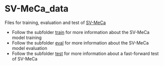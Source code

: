 # SV-MeCa_data

Files for training, evaluation and test of [SV-MeCa](https://github.com/ccfboc-bioinformatics/SV-MeCa)

* Follow the subfolder [train](https://github.com/ccfboc-bioinformatics/SV-MeCa_data/tree/main/train) for more information about the SV-MeCa model training  
* Follow the subfolder [eval](https://github.com/ccfboc-bioinformatics/SV-MeCa_data/tree/main/eval) for more information about the SV-MeCa model evaluation
* Follow the subfolder [test](https://github.com/ccfboc-bioinformatics/SV-MeCa_data/tree/main/test) for more information about a fast-forward test of SV-MeCa  

